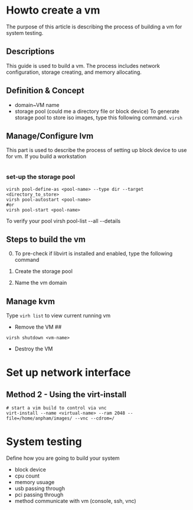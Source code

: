 # Howto create a vm #
The purpose of this article is describing the process of building a vm for system testing.

## Descriptions ##
This guide is used to build a vm. The process includes network configuration, storage creating, and memory allocating. 

## Definition & Concept ##
- domain~VM name
- storage pool (could me a directory file or block device)
 To generate storage pool to store iso images, type this following command.
`virsh`


## Manage/Configure lvm 
This part is used to describe the process of setting up block device to use for vm. If you build a workstation
```
```

### set-up the storage pool
```
virsh pool-define-as <pool-name> --type dir --target <directory_to_store>
virsh pool-autostart <pool-name> 
#or
virsh pool-start <pool-name>
```
To verify your pool
virsh pool-list --all --details

## Steps to build the vm ##
0. To pre-check if libvirt is installed and enabled, type the following command 

1. Create the storage pool
2. Name the vm domain



## Manage kvm ##
Type `virh list` to view current running vm

* Remove the VM ##
```
virsh shutdown <vm-name>
```
* Destroy the VM



# Set up network interface #



## Method 2 - Using the virt-install ##
```
# start a vim build to control via vnc 
virt-install --name <virtual-name> --ram 2048 --file=/home/anpham/images/ --vnc --cdrom=/
```

# System testing #

Define how you are going to build your system
- block device
- cpu count
- memory usuage
- usb passing through
- pci passing through
- method communicate with vm (console, ssh, vnc)



